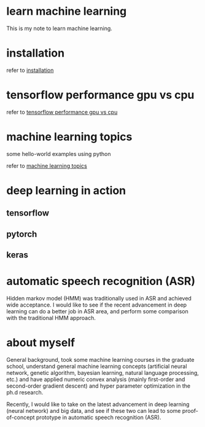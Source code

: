 # learn machine learning
This is my note to learn machine learning.

# installation
refer to [installation](doc/installation.md)

# tensorflow performance gpu vs cpu
refer to [tensorflow performance gpu vs cpu](doc/tensorflow-gpu-vs-cpu.md)

# machine learning topics
some hello-world examples using python

refer to [machine learning topics](doc/machine-learning-topics.md)

# deep learning in action
## tensorflow
## pytorch
## keras

# automatic speech recognition (ASR)
Hidden markov model (HMM) was traditionally used in ASR and achieved wide acceptance. I would like to see if the recent advancement in deep learning can do a better job in ASR area, and perform some comparison with the traditional HMM approach.

# about myself
General background, took some machine learning courses in the graduate school, understand general machine learning concepts (artificial neural network, genetic algorithm, bayesian learning, natural language processing, etc.) and have applied numeric convex analysis (mainly first-order and second-order gradient descent) and hyper parameter optimization in the ph.d research.

Recently, I would like to take on the latest advancement in deep learning (neural network) and big data, and see if these two can lead to some proof-of-concept prototype in automatic speech recognition (ASR).